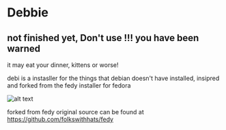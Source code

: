 # Debbie

## not finished yet, Don't use !!! you have been warned
it may eat your dinner, kittens or worse!


debi is a instasller for the things that debian doesn't have installed, 
insipred and forked from the fedy installer for fedora




![alt text](https://raw.githubusercontent.com/xpd259/debbie/master/screenshots/Screenshot%20from%202015-08-25%2014%3A21%3A21.png "Logo Title Text 1")


forked from fedy original source can be found at https://github.com/folkswithhats/fedy
